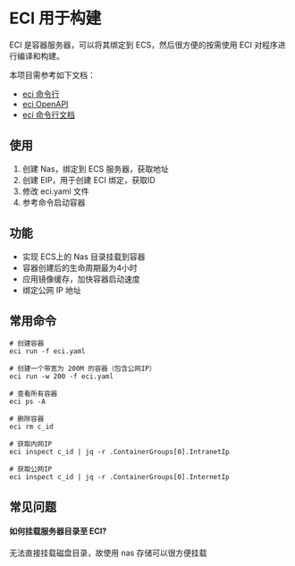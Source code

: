 # ECI 用于构建

ECI 是容器服务器，可以将其绑定到 ECS，然后很方便的按需使用 ECI 对程序进行编译和构建。

本项目需参考如下文档：  

* [eci 命令行](https://github.com/aliyuneci/eci-client-doc/blob/main/eci_run.md)
* [eci OpenAPI](https://api.aliyun.com/#/?product=Eci&version=2018-08-08&api=CreateContainerGroup&params={}&tab=DOC&lang=JAVA)
* [eci 命令行文档](https://help.aliyun.com/document_detail/186961.html)

## 使用

1. 创建 Nas，绑定到 ECS 服务器，获取地址
2. 创建 EIP，用于创建 ECI 绑定，获取ID
3. 修改 eci.yaml 文件
4. 参考命令启动容器

## 功能

* 实现 ECS上的 Nas 目录挂载到容器
* 容器创建后的生命周期最为4小时
* 应用镜像缓存，加快容器启动速度
* 绑定公网 IP 地址

## 常用命令

```
# 创建容器
eci run -f eci.yaml

# 创建一个带宽为 200M 的容器（包含公网IP）
eci run -w 200 -f eci.yaml

# 查看所有容器
eci ps -A

# 删除容器
eci rm c_id

# 获取内网IP
eci inspect c_id | jq -r .ContainerGroups[0].IntranetIp

# 获取公网IP
eci inspect c_id | jq -r .ContainerGroups[0].InternetIp
```

## 常见问题

#### 如何挂载服务器目录至 ECI?
无法直接挂载磁盘目录，故使用 nas 存储可以很方便挂载
